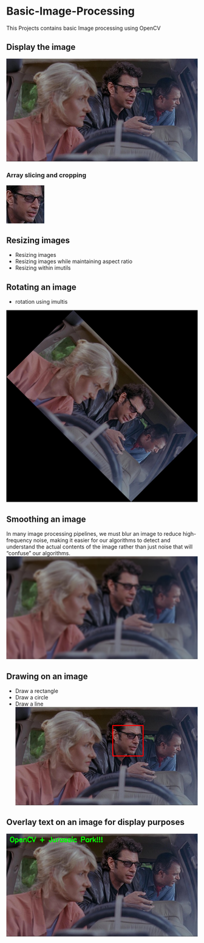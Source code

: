 # Basic-Image-Processing
This Projects contains basic Image processing using OpenCV

## Display the image
![alt text](https://github.com/Rohit9403/Basic-Image-Processing/blob/master/Images/o1.png)

### Array slicing and cropping
![alt text](https://github.com/Rohit9403/Basic-Image-Processing/blob/master/Images/o2.png)

## Resizing images
- Resizing images
- Resizing images while maintaining aspect ratio
- Resizing within imutils

## Rotating an image
- rotation using imultis

![alt text](https://github.com/Rohit9403/Basic-Image-Processing/blob/master/Images/o3.png)

## Smoothing an image
In many image processing pipelines, we must blur an image to reduce high-frequency noise, making it easier for our algorithms to detect and understand the actual contents of the image rather than just noise that will “confuse” our algorithms.
![alt text](https://github.com/Rohit9403/Basic-Image-Processing/blob/master/Images/o4.png)

## Drawing on an image
- Draw a rectangle
- Draw a circle
- Draw a line
![alt text](https://github.com/Rohit9403/Basic-Image-Processing/blob/master/Images/o5.png)

## Overlay text on an image for display purposes
![alt text](https://github.com/Rohit9403/Basic-Image-Processing/blob/master/Images/o6.png)



